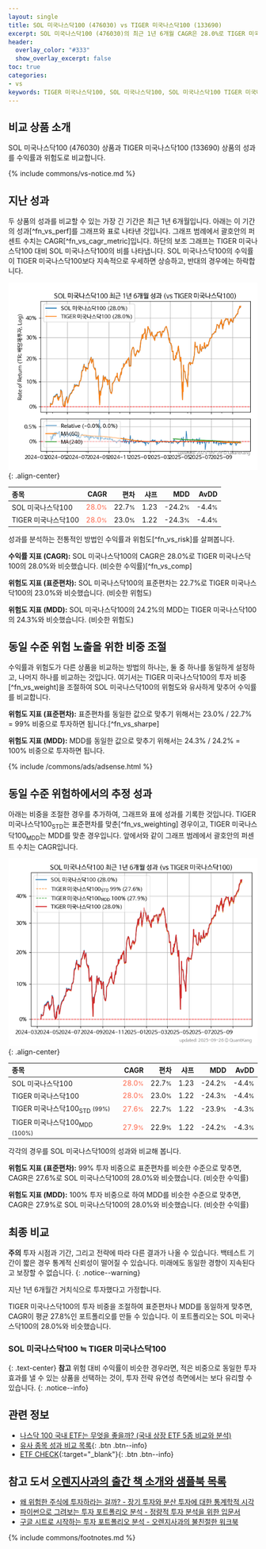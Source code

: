 ```yaml
---
layout: single
title: SOL 미국나스닥100 (476030) vs TIGER 미국나스닥100 (133690)
excerpt: SOL 미국나스닥100 (476030)의 최근 1년 6개월 CAGR은 28.0%로 TIGER 미국나스닥100 (133690)의 28.0%와 비슷했습니다.
header:
  overlay_color: "#333"
  show_overlay_excerpt: false
toc: true
categories:
- vs
keywords: TIGER 미국나스닥100, SOL 미국나스닥100, SOL 미국나스닥100 TIGER 미국나스닥100 비교, 476030, 133690, 476030 476030 비교
---
```


## 비교 상품 소개


SOL 미국나스닥100 (476030) 상품과 TIGER 미국나스닥100 (133690) 상품의 성과를 수익률과 위험도로 비교합니다.





{% include commons/vs-notice.md %}

## 지난 성과

두 상품의 성과를 비교할 수 있는 가장 긴 기간은 최근 1년 6개월입니다. 아래는 이 기간의 성과[^fn_vs_perf]를 그래프와 표로 나타낸 것입니다.
그래프 범례에서 괄호안의 퍼센트 수치는 CAGR[^fn_vs_cagr_metric]입니다.
하단의 보조 그래프는 TIGER 미국나스닥100 대비 SOL 미국나스닥100의 비를 나타냅니다.
SOL 미국나스닥100의 수익률이 TIGER 미국나스닥100보다 지속적으로 우세하면 상승하고, 반대의 경우에는 하락합니다.

![SOL 미국나스닥100](/vs/images/476030-vs-133690_dual.png){: .align-center}

| **종목** | **CAGR** | **편차** | **샤프** | **MDD** | **AvDD** |
| :------------ | ------: | -----------: | -------: | ------: | -------: |
| SOL 미국나스닥100 | <span style="color: tomato">28.0<small>%</small></span> | 22.7<small>%</small> | 1.23 | -24.2<small>%</small> | -4.4<small>%</small> |
| TIGER 미국나스닥100 | <span style="color: tomato">28.0<small>%</small></span> | 23.0<small>%</small> | 1.22 | -24.3<small>%</small> | -4.4<small>%</small> |

<!-- more -->


성과를 분석하는 전통적인 방법인 수익률과 위험도[^fn_vs_risk]를 살펴봅니다.

**수익률 지표 (CAGR):** SOL 미국나스닥100의 CAGR은 28.0%로 TIGER 미국나스닥100의 28.0%와 비슷했습니다. (비슷한 수익률)[^fn_vs_comp]

**위험도 지표 (표준편차):** SOL 미국나스닥100의 표준편차는 22.7%로 TIGER 미국나스닥100의 23.0%와 비슷했습니다. (비슷한 위험도)

**위험도 지표 (MDD):** SOL 미국나스닥100의 24.2%의 MDD는 TIGER 미국나스닥100의 24.3%와 비슷했습니다. (비슷한 위험도)



## 동일 수준 위험 노출을 위한 비중 조절

수익률과 위험도가 다른 상품을 비교하는 방법의 하나는, 둘 중 하나를 동일하게 설정하고, 나머지 하나를 비교하는 것입니다.
여기서는 TIGER 미국나스닥100의 투자 비중[^fn_vs_weight]을 조절하여 SOL 미국나스닥100의 위험도와 유사하게 맞추어 수익률를 비교합니다.

**위험도 지표 (표준편차):** 표준편차를 동일한 값으로 맞추기 위해서는 23.0% / 22.7% = 99% 비중으로 투자하면 됩니다.[^fn_vs_sharpe]

**위험도 지표 (MDD):** MDD를 동일한 값으로 맞추기 위해서는 24.3% / 24.2% = 100% 비중으로 투자하면 됩니다.


{% include /commons/ads/adsense.html %}



## 동일 수준 위험하에서의 추정 성과

아래는 비중을 조절한 경우를 추가하여, 그래프와 표에 성과를 기록한 것입니다.
TIGER 미국나스닥100<sub>STD</sub>는 표준편차를 맞춘[^fn_vs_weighting] 경우이고, TIGER 미국나스닥100<sub>MDD</sub>는 MDD를 맞춘 경우입니다.
앞에서와 같이 그래프 범례에서 괄호안의 퍼센트 수치는 CAGR입니다.


![SOL 미국나스닥100](/vs/images/476030-vs-133690.png){: .align-center}



| **종목** | **CAGR** | **편차** | **샤프** | **MDD** | **AvDD** |
| :------------ | ------: | -----------: | -------: | ------: | -------: |
| SOL 미국나스닥100 | <span style="color: tomato">28.0<small>%</small></span> | 22.7<small>%</small> | 1.23 | -24.2<small>%</small> | -4.4<small>%</small> |
| TIGER 미국나스닥100 | <span style="color: tomato">28.0<small>%</small></span> | 23.0<small>%</small> | 1.22 | -24.3<small>%</small> | -4.4<small>%</small> |
| TIGER 미국나스닥100<sub>STD</sub> <small>(99%)</small> | <span style="color: tomato">27.6<small>%</small></span> | 22.7<small>%</small> | 1.22 | -23.9<small>%</small> | -4.3<small>%</small> |
| TIGER 미국나스닥100<sub>MDD</sub> <small>(100%)</small> | <span style="color: tomato">27.9<small>%</small></span> | 22.9<small>%</small> | 1.22 | -24.2<small>%</small> | -4.3<small>%</small> |



각각의 경우를 SOL 미국나스닥100의 성과와 비교해 봅니다.

**위험도 지표 (표준편차):** 99% 투자 비중으로 표준편차를 비슷한 수준으로 맞추면, CAGR은 27.6%로 SOL 미국나스닥100의 28.0%와 비슷했습니다. (비슷한 수익률)

**위험도 지표 (MDD):** 100% 투자 비중으로 하여 MDD를 비슷한 수준으로 맞추면, CAGR은 27.9%로 SOL 미국나스닥100의 28.0%와 비슷했습니다. (비슷한 수익률)




## 최종 비교

**주의** 투자 시점과 기간, 그리고 전략에 따라 다른 결과가 나올 수 있습니다. 백테스트 기간이 짧은 경우 통계적 신뢰성이 떨어질 수 있습니다. 미래에도 동일한 경향이 지속된다고 보장할 수 없습니다.
{: .notice--warning}

지난 1년 6개월간 거치식으로 투자했다고 가정합니다.

TIGER 미국나스닥100의 투자 비중을 조절하여 표준편차나 MDD를 동일하게 맞추면, CAGR이 평균 27.8%인 포트폴리오를 만들 수 있습니다.
이 포트폴리오는 SOL 미국나스닥100의 28.0%와 비슷했습니다.

### SOL 미국나스닥100 ≒ TIGER 미국나스닥100
{: .text-center}
**참고** 위험 대비 수익률이 비슷한 경우라면, 적은 비중으로 동일한 투자 효과를 낼 수 있는 상품을 선택하는 것이, 투자 전략 유연성 측면에서는 보다 유리할 수 있습니다.
{: .notice--info}


## 관련 정보

- [나스닥 100 국내 ETF는 무엇을 좋을까? (국내 상장 ETF 5종 비교와 분석)](https://kongdori.tistory.com/310)
- [유사 종목 성과 비교 목록](/vs/){: .btn .btn--info}
- [ETF CHECK](https://www.etfcheck.co.kr/mobile/etpitem/133690/compare?compCode%5B%5D=476030){:target="_blank"}{: .btn .btn--info}


## 참고 도서 [오렌지사과의 출간 책 소개와 샘플북 목록](https://kongdori.tistory.com/691)

- [왜 위험한 주식에 투자하라는 걸까? - 장기 투자와 분산 투자에 대한 통계학적 시각](https://kongdori.tistory.com/421)
- [파이썬으로 그려보는 투자 포트폴리오 분석  - 정량적 투자 분석을 위한 입문서](https://kongdori.tistory.com/643)
- [구글 시트로 시작하는 투자 포트폴리오 분석 - 오렌지사과의 불친절한 워크북](https://kongdori.tistory.com/449)

{% include commons/footnotes.md %}